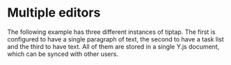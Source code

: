 # Multiple editors

The following example has three different instances of tiptap. The first is configured to have a single paragraph of text, the second to have a task list and the third to have text. All of them are stored in a single Y.js document, which can be synced with other users.

<demo name="Examples/MultipleEditors" />

